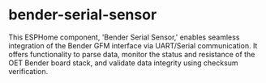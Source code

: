 # bender-serial-sensor
This ESPHome component, 'Bender Serial Sensor,' enables seamless integration of the Bender GFM interface via UART/Serial communication. It offers functionality to parse data, monitor the status and resistance of the OET Bender board stack, and validate data integrity using checksum verification.
